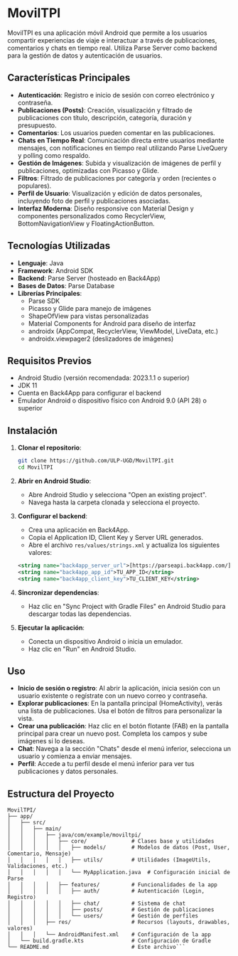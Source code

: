 # MovilTPI

MovilTPI es una aplicación móvil Android que permite a los usuarios compartir experiencias de viaje e interactuar a través de publicaciones, comentarios y chats en tiempo real. Utiliza Parse Server como backend para la gestión de datos y autenticación de usuarios.

## Características Principales

-   **Autenticación**: Registro e inicio de sesión con correo electrónico y contraseña.
-   **Publicaciones (Posts)**: Creación, visualización y filtrado de publicaciones con título, descripción, categoría, duración y presupuesto.
-   **Comentarios**: Los usuarios pueden comentar en las publicaciones.
-   **Chats en Tiempo Real**: Comunicación directa entre usuarios mediante mensajes, con notificaciones en tiempo real utilizando Parse LiveQuery y polling como respaldo.
-   **Gestión de Imágenes**: Subida y visualización de imágenes de perfil y publicaciones, optimizadas con Picasso y Glide.
-   **Filtros**: Filtrado de publicaciones por categoría y orden (recientes o populares).
-   **Perfil de Usuario**: Visualización y edición de datos personales, incluyendo foto de perfil y publicaciones asociadas.
-   **Interfaz Moderna**: Diseño responsive con Material Design y componentes personalizados como RecyclerView, BottomNavigationView y FloatingActionButton.

## Tecnologías Utilizadas

-   **Lenguaje**: Java
-   **Framework**: Android SDK
-   **Backend**: Parse Server (hosteado en Back4App)
-   **Bases de Datos**: Parse Database
-   **Librerías Principales**:
    -   Parse SDK
    -   Picasso y Glide para manejo de imágenes
    -   ShapeOfView para vistas personalizadas
    -   Material Components for Android para diseño de interfaz
    -   androidx (AppCompat, RecyclerView, ViewModel, LiveData, etc.)
    -   androidx.viewpager2 (deslizadores de imágenes)

## Requisitos Previos

-   Android Studio (versión recomendada: 2023.1.1 o superior)
-   JDK 11
-   Cuenta en Back4App para configurar el backend
-   Emulador Android o dispositivo físico con Android 9.0 (API 28) o superior

## Instalación

1.  **Clonar el repositorio**:

    ```bash
    git clone https://github.com/ULP-UGD/MovilTPI.git
    cd MovilTPI
    ```

2.  **Abrir en Android Studio**:
    -   Abre Android Studio y selecciona "Open an existing project".
    -   Navega hasta la carpeta clonada y selecciona el proyecto.

3.  **Configurar el backend**:
    -   Crea una aplicación en Back4App.
    -   Copia el Application ID, Client Key y Server URL generados.
    -   Abre el archivo `res/values/strings.xml` y actualiza los siguientes valores:

    ```xml
    <string name="back4app_server_url">[https://parseapi.back4app.com/](https://parseapi.back4app.com/)</string>
    <string name="back4app_app_id">TU_APP_ID</string>
    <string name="back4app_client_key">TU_CLIENT_KEY</string>
    ```

4.  **Sincronizar dependencias**:
    -   Haz clic en "Sync Project with Gradle Files" en Android Studio para descargar todas las dependencias.

5.  **Ejecutar la aplicación**:
    -   Conecta un dispositivo Android o inicia un emulador.
    -   Haz clic en "Run" en Android Studio.

## Uso

-   **Inicio de sesión o registro**: Al abrir la aplicación, inicia sesión con un usuario existente o regístrate con un nuevo correo y contraseña.
-   **Explorar publicaciones**: En la pantalla principal (HomeActivity), verás una lista de publicaciones. Usa el botón de filtros para personalizar la vista.
-   **Crear una publicación**: Haz clic en el botón flotante (FAB) en la pantalla principal para crear un nuevo post. Completa los campos y sube imágenes si lo deseas.
-   **Chat**: Navega a la sección "Chats" desde el menú inferior, selecciona un usuario y comienza a enviar mensajes.
-   **Perfil**: Accede a tu perfil desde el menú inferior para ver tus publicaciones y datos personales.

## Estructura del Proyecto
```
MovilTPI/
├── app/
│   ├── src/
│   │   ├── main/
│   │   │   ├── java/com/example/moviltpi/
│   │   │   │   ├── core/              # Clases base y utilidades
│   │   │   │   │   ├── models/        # Modelos de datos (Post, User, Comentario, Mensaje)
│   │   │   │   │   ├── utils/         # Utilidades (ImageUtils, Validaciones, etc.)
│   │   │   │   │   └── MyApplication.java  # Configuración inicial de Parse
│   │   │   │   ├── features/          # Funcionalidades de la app
│   │   │   │   │   ├── auth/          # Autenticación (Login, Registro)
│   │   │   │   │   ├── chat/          # Sistema de chat
│   │   │   │   │   ├── posts/         # Gestión de publicaciones
│   │   │   │   │   └── users/         # Gestión de perfiles
│   │   │   ├── res/                   # Recursos (layouts, drawables, valores)
│   │   │   └── AndroidManifest.xml    # Configuración de la app
│   └── build.gradle.kts               # Configuración de Gradle
└── README.md                          # Este archivo```
